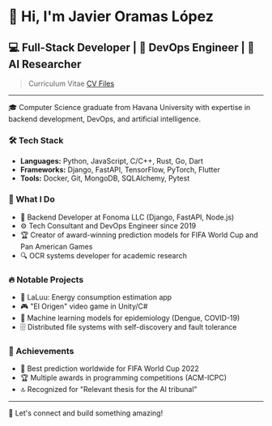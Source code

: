 # 👋 Hi, I'm Javier Oramas López

## 💻 Full-Stack Developer | 🔧 DevOps Engineer | 🧠 AI Researcher
> Curriculum Vitae
<a href="https://github.com/JavierOramas/CV/releases/tag/CV">CV Files</a>
---

🎓 Computer Science graduate from Havana University with expertise in backend development, DevOps, and artificial intelligence.

### 🛠️ Tech Stack
- **Languages:** Python, JavaScript, C/C++, Rust, Go, Dart
- **Frameworks:** Django, FastAPI, TensorFlow, PyTorch, Flutter
- **Tools:** Docker, Git, MongoDB, SQLAlchemy, Pytest

### 🚀 What I Do
- 🔄 Backend Developer at Fonoma LLC (Django, FastAPI, Node.js)
- ⚙️ Tech Consultant and DevOps Engineer since 2019
- 🏆 Creator of award-winning prediction models for FIFA World Cup and Pan American Games
- 🔍 OCR systems developer for academic research

### 🔥 Notable Projects
- 📱 LaLuu: Energy consumption estimation app
- 🎮 "El Origen" video game in Unity/C#
- 🔬 Machine learning models for epidemiology (Dengue, COVID-19)
- 🗄️ Distributed file systems with self-discovery and fault tolerance

### 🏅 Achievements
- 🥇 Best prediction worldwide for FIFA World Cup 2022
- 🏆 Multiple awards in programming competitions (ACM-ICPC)
- 🔝 Recognized for "Relevant thesis for the AI tribunal"

---

💬 Let's connect and build something amazing!
